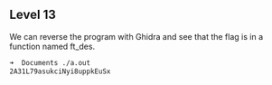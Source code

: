 ## Level 13

We can reverse the program with Ghidra and see that the flag is in a function named ft_des. 

```bash
➜  Documents ./a.out
2A31L79asukciNyi8uppkEuSx
```
